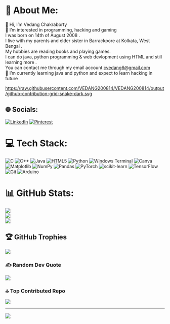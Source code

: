 # 💫 About Me:
👋 Hi, I’m Vedang Chakraborty<br>👀 I’m interested in programming, hacking and gaming<br>I was born on 14th of August 2008 .<br>I live with my parents and elder sister in Barrackpore at Kolkata, West Bengal .<br>My hobbies are reading books and playing games.<br>I can do java, python programming & web devlopment using HTML and still learning more .<br>You can contact me through my email account cvedang6@gmail.com<br>🌱 I’m currently learning java and python and expect to learn hacking in future

https://raw.githubusercontent.com/VEDANG200814/VEDANG200814/output/github-contribution-grid-snake-dark.svg

## 🌐 Socials:
[![LinkedIn](https://img.shields.io/badge/LinkedIn-%230077B5.svg?logo=linkedin&logoColor=white)](https://linkedin.com/in/VedangChakraborty) [![Pinterest](https://img.shields.io/badge/Pinterest-%23E60023.svg?logo=Pinterest&logoColor=white)](https://pinterest.com/VedangChakraborty) 

# 💻 Tech Stack:
![C](https://img.shields.io/badge/c-%2300599C.svg?style=for-the-badge&logo=c&logoColor=white) ![C++](https://img.shields.io/badge/c++-%2300599C.svg?style=for-the-badge&logo=c%2B%2B&logoColor=white) ![Java](https://img.shields.io/badge/java-%23ED8B00.svg?style=for-the-badge&logo=openjdk&logoColor=white) ![HTML5](https://img.shields.io/badge/html5-%23E34F26.svg?style=for-the-badge&logo=html5&logoColor=white) ![Python](https://img.shields.io/badge/python-3670A0?style=for-the-badge&logo=python&logoColor=ffdd54) ![Windows Terminal](https://img.shields.io/badge/Windows%20Terminal-%234D4D4D.svg?style=for-the-badge&logo=windows-terminal&logoColor=white) ![Canva](https://img.shields.io/badge/Canva-%2300C4CC.svg?style=for-the-badge&logo=Canva&logoColor=white) ![Matplotlib](https://img.shields.io/badge/Matplotlib-%23ffffff.svg?style=for-the-badge&logo=Matplotlib&logoColor=black) ![NumPy](https://img.shields.io/badge/numpy-%23013243.svg?style=for-the-badge&logo=numpy&logoColor=white) ![Pandas](https://img.shields.io/badge/pandas-%23150458.svg?style=for-the-badge&logo=pandas&logoColor=white) ![PyTorch](https://img.shields.io/badge/PyTorch-%23EE4C2C.svg?style=for-the-badge&logo=PyTorch&logoColor=white) ![scikit-learn](https://img.shields.io/badge/scikit--learn-%23F7931E.svg?style=for-the-badge&logo=scikit-learn&logoColor=white) ![TensorFlow](https://img.shields.io/badge/TensorFlow-%23FF6F00.svg?style=for-the-badge&logo=TensorFlow&logoColor=white) ![Git](https://img.shields.io/badge/git-%23F05033.svg?style=for-the-badge&logo=git&logoColor=white) ![Arduino](https://img.shields.io/badge/-Arduino-00979D?style=for-the-badge&logo=Arduino&logoColor=white)
# 📊 GitHub Stats:
![](https://github-readme-stats.vercel.app/api?username=VEDANG200814&theme=dark&hide_border=false&include_all_commits=false&count_private=false)<br/>
![](https://github-readme-streak-stats.herokuapp.com/?user=VEDANG200814&theme=dark&hide_border=false)<br/>
![](https://github-readme-stats.vercel.app/api/top-langs/?username=VEDANG200814&theme=dark&hide_border=false&include_all_commits=false&count_private=false&layout=compact)

## 🏆 GitHub Trophies
![](https://github-profile-trophy.vercel.app/?username=VEDANG200814&theme=radical&no-frame=false&no-bg=true&margin-w=4)

### ✍️ Random Dev Quote
![](https://quotes-github-readme.vercel.app/api?type=horizontal&theme=radical)

### 🔝 Top Contributed Repo
![](https://github-contributor-stats.vercel.app/api?username=VEDANG200814&limit=5&theme=dark&combine_all_yearly_contributions=true)

---
[![](https://visitcount.itsvg.in/api?id=VEDANG200814&icon=0&color=0)](https://visitcount.itsvg.in)

<!-- Proudly created with GPRM ( https://gprm.itsvg.in ) -->
